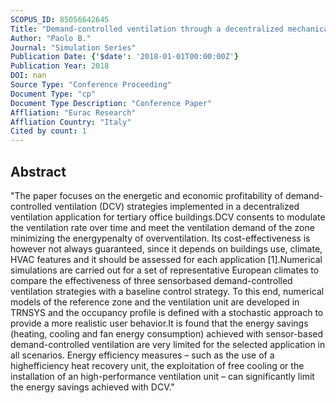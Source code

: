 ```yaml
---
SCOPUS_ID: 85056642645
Title: "Demand-controlled ventilation through a decentralized mechanical ventilation unit for office buildings"
Author: "Paolo B."
Journal: "Simulation Series"
Publication Date: {'$date': '2018-01-01T00:00:00Z'}
Publication Year: 2018
DOI: nan
Source Type: "Conference Proceeding"
Document Type: "cp"
Document Type Description: "Conference Paper"
Affliation: "Eurac Research"
Affliation Country: "Italy"
Cited by count: 1
---
```


## Abstract
"The paper focuses on the energetic and economic profitability of demand-controlled ventilation (DCV) strategies implemented in a decentralized ventilation application for tertiary office buildings.DCV consents to modulate the ventilation rate over time and meet the ventilation demand of the zone minimizing the energypenalty of overventilation. Its cost-effectiveness is however not always guaranteed, since it depends on buildings use, climate, HVAC features and it should be assessed for each application [1].Numerical simulations are carried out for a set of representative European climates to compare the effectiveness of three sensorbased demand-controlled ventilation strategies with a baseline control strategy. To this end, numerical models of the reference zone and the ventilation unit are developed in TRNSYS and the occupancy profile is defined with a stochastic approach to provide a more realistic user behavior.It is found that the energy savings (heating, cooling and fan energy consumption) achieved with sensor-based demand-controlled ventilation are very limited for the selected application in all scenarios. Energy efficiency measures – such as the use of a highefficiency heat recovery unit, the exploitation of free cooling or the installation of an high-performance ventilation unit – can significantly limit the energy savings achieved with DCV."
